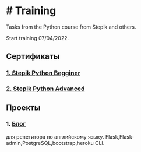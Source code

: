 <h1># Training</h1>
Tasks from the Python course from Stepik and others. 
<p>Start training 07/04/2022.</p>

<h2>Сертификаты</h2>
<h3><a href = "https://stepik.org/cert/1502846"> 1. Stepik Python Begginer </a></h3>   
<h3><a href = "https://stepik.org/cert/1592061"> 2. Stepik Python Advanced </a></h3>
<h2>Проекты</h2>
<h3>1. <a href = "http://nataliblog.herokuapp.com/"> Блог</a></h3> для репетитора по английскому языку. Flask,Flask-admin,PostgreSQL,bootstrap,heroku CLI.
